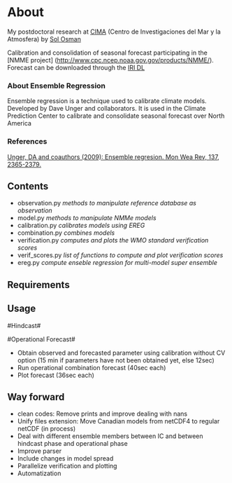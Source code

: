 # About #
My postdoctoral research at [CIMA](http://www.cima.fcen.uba.ar/) (Centro de Investigaciones del Mar y la Atmosfera) by [Sol Osman](https://www.researchgate.net/profile/Marisol_Osman)

Calibration and consolidation of seasonal forecast participating in the [NMME project] (http://www.cpc.ncep.noaa.gov.gov/products/NMME/). Forecast can be downloaded through the [IRI DL](iridl.ldeo.columbia.edu/SOURCES/.Models/.NMME)


### About Ensemble Regression ###

Ensemble regression is a technique used to calibrate climate models. Developed by Dave Unger and collaborators. It is used in the Climate Prediction Center to calibrate and consolidate seasonal forecast over North America

### References ###

[Unger, DA and coauthors (2009): Ensemble regresion. Mon Wea Rev, 137, 2365-2379.](https://doi.org/10.1175)

 
## Contents ##

* observation.py
	_methods to manipulate reference database as observation_
* model.py
	_methods to manipulate NMMe models_	
* calibration.py 
	_calibrates models using EREG_
* combination.py
	_combines models_
* verification.py
	_computes and plots the WMO standard verification scores_
* verif_scores.py
	_list of functions to compute and plot verification scores_
* ereg.py
	_compute enseble regression for multi-model super ensemble_

## Requirements ##

## Usage ##

#Hindcast#

#Operational Forecast#
* Obtain observed and forecasted parameter using calibration without CV option (15 min if parameters have not been obtained yet, else 12sec)
* Run operational combination forecast (40sec each)
* Plot forecast (36sec each)

## Way forward ##
* clean codes: Remove prints and improve dealing with nans
* Unify files extension: Move Canadian models from netCDF4 to regular netCDF (in process)
* Deal with different ensemble members between IC and between hindcast phase and operational phase
* Improve parser
* Include changes in model spread
* Parallelize verification and plotting
* Automatization
